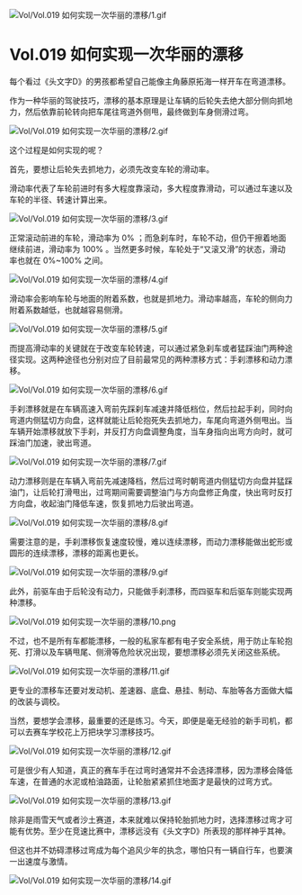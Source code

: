 
![Vol/Vol.019 如何实现一次华丽的漂移/1.gif](https://cdn.jsdelivr.net/gh/just-prog/static/image/Vol/Vol.019%20如何实现一次华丽的漂移/1.gif)

# Vol.019 如何实现一次华丽的漂移

每个看过《头文字D》的男孩都希望自己能像主角藤原拓海一样开车在弯道漂移。

作为一种华丽的驾驶技巧，漂移的基本原理是让车辆的后轮失去绝大部分侧向抓地力，然后依靠前轮转向把车尾往弯道外侧甩，最终做到车身侧滑过弯。

![Vol/Vol.019 如何实现一次华丽的漂移/2.gif](https://cdn.jsdelivr.net/gh/just-prog/static/image/Vol/Vol.019%20如何实现一次华丽的漂移/2.gif)

这个过程是如何实现的呢？

首先，要想让后轮失去抓地力，必须先改变车轮的滑动率。

滑动率代表了车轮前进时有多大程度靠滚动，多大程度靠滑动，可以通过车速以及车轮的半径、转速计算出来。

![Vol/Vol.019 如何实现一次华丽的漂移/3.gif](https://cdn.jsdelivr.net/gh/just-prog/static/image/Vol/Vol.019%20如何实现一次华丽的漂移/3.gif)

正常滚动前进的车轮，滑动率为 0% ；而急刹车时，车轮不动，但仍干擦着地面继续前进，滑动率为 100% 。当然更多时候，车轮处于“又滚又滑”的状态，滑动率也就在 0%\~100% 之间。

![Vol/Vol.019 如何实现一次华丽的漂移/4.gif](https://cdn.jsdelivr.net/gh/just-prog/static/image/Vol/Vol.019%20如何实现一次华丽的漂移/4.gif)

滑动率会影响车轮与地面的附着系数，也就是抓地力。滑动率越高，车轮的侧向力附着系数越低，也就越容易侧滑。

![Vol/Vol.019 如何实现一次华丽的漂移/5.gif](https://cdn.jsdelivr.net/gh/just-prog/static/image/Vol/Vol.019%20如何实现一次华丽的漂移/5.gif)

而提高滑动率的关键就在于改变车轮转速，可以通过紧急刹车或者猛踩油门两种途径实现。这两种途径也分别对应了目前最常见的两种漂移方式：手刹漂移和动力漂移。

![Vol/Vol.019 如何实现一次华丽的漂移/6.gif](https://cdn.jsdelivr.net/gh/just-prog/static/image/Vol/Vol.019%20如何实现一次华丽的漂移/6.gif)

手刹漂移就是在车辆高速入弯前先踩刹车减速并降低档位，然后拉起手刹，同时向弯道内侧猛切方向盘，这样就能让后轮抱死失去抓地力，车尾向弯道外侧甩出。当车辆开始漂移就放下手刹，并反打方向盘调整角度，当车身指向出弯方向时，就可踩油门加速，驶出弯道。

![Vol/Vol.019 如何实现一次华丽的漂移/7.gif](https://cdn.jsdelivr.net/gh/just-prog/static/image/Vol/Vol.019%20如何实现一次华丽的漂移/7.gif)

动力漂移则是在车辆入弯前先减速降档，然后过弯时朝弯道内侧猛切方向盘并猛踩油门，让后轮打滑甩出，过弯期间需要调整油门与方向盘修正角度，快出弯时反打方向盘，收起油门降低车速，恢复抓地力后驶出弯道。

![Vol/Vol.019 如何实现一次华丽的漂移/8.gif](https://cdn.jsdelivr.net/gh/just-prog/static/image/Vol/Vol.019%20如何实现一次华丽的漂移/8.gif)

需要注意的是，手刹漂移恢复速度较慢，难以连续漂移，而动力漂移能做出蛇形或圆形的连续漂移，漂移的距离也更长。

![Vol/Vol.019 如何实现一次华丽的漂移/9.gif](https://cdn.jsdelivr.net/gh/just-prog/static/image/Vol/Vol.019%20如何实现一次华丽的漂移/9.gif)

此外，前驱车由于后轮没有动力，只能做手刹漂移，而四驱车和后驱车则能实现两种漂移。

![Vol/Vol.019 如何实现一次华丽的漂移/10.png](https://cdn.jsdelivr.net/gh/just-prog/static/image/Vol/Vol.019%20如何实现一次华丽的漂移/10.png)

不过，也不是所有车都能漂移，一般的私家车都有电子安全系统，用于防止车轮抱死、打滑以及车辆甩尾、侧滑等危险状况出现，要想漂移必须先关闭这些系统。

![Vol/Vol.019 如何实现一次华丽的漂移/11.gif](https://cdn.jsdelivr.net/gh/just-prog/static/image/Vol/Vol.019%20如何实现一次华丽的漂移/11.gif)

更专业的漂移车还要对发动机、差速器、底盘、悬挂、制动、车胎等各方面做大幅的改装与调校。

当然，要想学会漂移，最重要的还是练习。今天，即便是毫无经验的新手司机，都可以去赛车学校花上万把块学习漂移技巧。

![Vol/Vol.019 如何实现一次华丽的漂移/12.gif](https://cdn.jsdelivr.net/gh/just-prog/static/image/Vol/Vol.019%20如何实现一次华丽的漂移/12.gif)

可是很少有人知道，真正的赛车手在过弯时通常并不会选择漂移，因为漂移会降低车速，在普通的水泥或柏油路面，让轮胎紧紧抓住地面才是最快的过弯方式。

![Vol/Vol.019 如何实现一次华丽的漂移/13.gif](https://cdn.jsdelivr.net/gh/just-prog/static/image/Vol/Vol.019%20如何实现一次华丽的漂移/13.gif)

除非是雨雪天气或者沙土赛道，本来就难以保持轮胎抓地力时，选择漂移过弯才可能有优势。至少在竞速比赛中，漂移远没有《头文字D》所表现的那样神乎其神。

但这也并不妨碍漂移过弯成为每个追风少年的执念，哪怕只有一辆自行车，也要演一出速度与激情。

![Vol/Vol.019 如何实现一次华丽的漂移/14.gif](https://cdn.jsdelivr.net/gh/just-prog/static/image/Vol/Vol.019%20如何实现一次华丽的漂移/14.gif)
